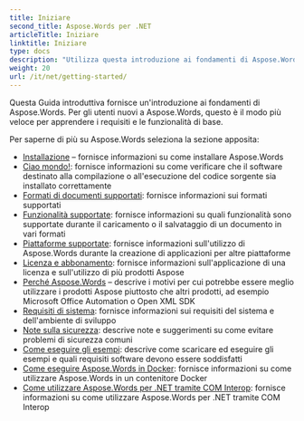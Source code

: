 ```yaml
---
title: Iniziare
second_title: Aspose.Words per .NET
articleTitle: Iniziare
linktitle: Iniziare
type: docs
description: "Utilizza questa introduzione ai fondamenti di Aspose.Words per .NET per iniziare a comprendere il valore di Aspose.Words per la tua azienda."
weight: 20
url: /it/net/getting-started/
---
```


Questa Guida introduttiva fornisce un'introduzione ai fondamenti di Aspose.Words. Per gli utenti nuovi a Aspose.Words, questo è il modo più veloce per apprendere i requisiti e le funzionalità di base.

Per saperne di più su Aspose.Words seleziona la sezione apposita:

- [Installazione](/words/it/net/installation/) – fornisce informazioni su come installare Aspose.Words
- [Ciao mondo!](/words/it/net/hello-world/): fornisce informazioni su come verificare che il software destinato alla compilazione o all'esecuzione del codice sorgente sia installato correttamente
- [Formati di documenti supportati](/words/it/net/supported-document-formats/): fornisce informazioni sui formati supportati
- [Funzionalità supportate](/words/it/net/features/): fornisce informazioni su quali funzionalità sono supportate durante il caricamento o il salvataggio di un documento in vari formati
- [Piattaforme supportate](/words/net/platforms-and-interoperability/): fornisce informazioni sull'utilizzo di Aspose.Words durante la creazione di applicazioni per altre piattaforme
- [Licenza e abbonamento](/words/it/net/licensing/): fornisce informazioni sull'applicazione di una licenza e sull'utilizzo di più prodotti Aspose
- [Perché Aspose.Words](/words/net/aspose-words-or-other-solutions/) – descrive i motivi per cui potrebbe essere meglio utilizzare i prodotti Aspose piuttosto che altri prodotti, ad esempio Microsoft Office Automation o Open XML SDK
- [Requisiti di sistema](/words/it/net/system-requirements/): fornisce informazioni sui requisiti del sistema e dell'ambiente di sviluppo
- [Note sulla sicurezza](/words/it/net/security/): descrive note e suggerimenti su come evitare problemi di sicurezza comuni
- [Come eseguire gli esempi](/words/it/net/how-to-run-the-examples/): descrive come scaricare ed eseguire gli esempi e quali requisiti software devono essere soddisfatti
- [Come eseguire Aspose.Words in Docker](/words/it/net/how-to-run-aspose-words-in-docker/): fornisce informazioni su come utilizzare Aspose.Words in un contenitore Docker
- [Come utilizzare Aspose.Words per .NET tramite COM Interop](/words/it/net/how-to-use-aspose-words-via-com-interop/): fornisce informazioni su come utilizzare Aspose.Words per .NET tramite COM Interop

